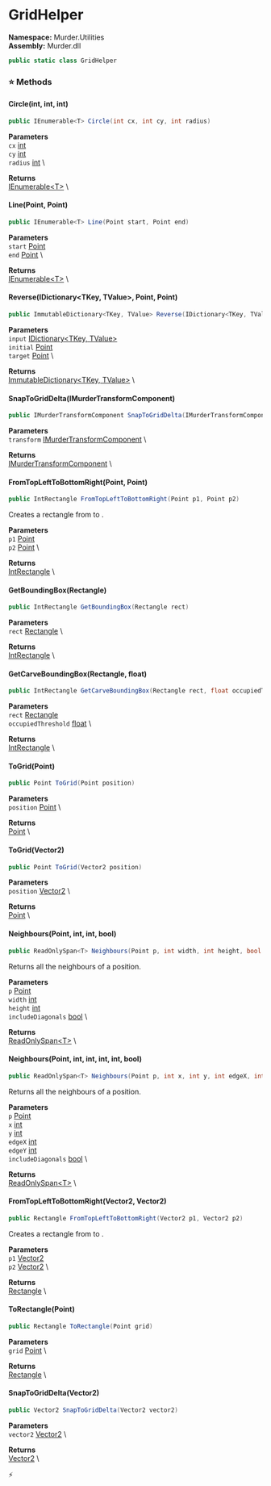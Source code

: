 # GridHelper

**Namespace:** Murder.Utilities \
**Assembly:** Murder.dll

```csharp
public static class GridHelper
```

### ⭐ Methods
#### Circle(int, int, int)
```csharp
public IEnumerable<T> Circle(int cx, int cy, int radius)
```

**Parameters** \
`cx` [int](https://learn.microsoft.com/en-us/dotnet/api/System.Int32?view=net-7.0) \
`cy` [int](https://learn.microsoft.com/en-us/dotnet/api/System.Int32?view=net-7.0) \
`radius` [int](https://learn.microsoft.com/en-us/dotnet/api/System.Int32?view=net-7.0) \

**Returns** \
[IEnumerable\<T\>](https://learn.microsoft.com/en-us/dotnet/api/System.Collections.Generic.IEnumerable-1?view=net-7.0) \

#### Line(Point, Point)
```csharp
public IEnumerable<T> Line(Point start, Point end)
```

**Parameters** \
`start` [Point](../../Murder/Core/Geometry/Point.html) \
`end` [Point](../../Murder/Core/Geometry/Point.html) \

**Returns** \
[IEnumerable\<T\>](https://learn.microsoft.com/en-us/dotnet/api/System.Collections.Generic.IEnumerable-1?view=net-7.0) \

#### Reverse(IDictionary<TKey, TValue>, Point, Point)
```csharp
public ImmutableDictionary<TKey, TValue> Reverse(IDictionary<TKey, TValue> input, Point initial, Point target)
```

**Parameters** \
`input` [IDictionary\<TKey, TValue\>](https://learn.microsoft.com/en-us/dotnet/api/System.Collections.Generic.IDictionary-2?view=net-7.0) \
`initial` [Point](../../Murder/Core/Geometry/Point.html) \
`target` [Point](../../Murder/Core/Geometry/Point.html) \

**Returns** \
[ImmutableDictionary\<TKey, TValue\>](https://learn.microsoft.com/en-us/dotnet/api/System.Collections.Immutable.ImmutableDictionary-2?view=net-7.0) \

#### SnapToGridDelta(IMurderTransformComponent)
```csharp
public IMurderTransformComponent SnapToGridDelta(IMurderTransformComponent transform)
```

**Parameters** \
`transform` [IMurderTransformComponent](../../Murder/Components/IMurderTransformComponent.html) \

**Returns** \
[IMurderTransformComponent](../../Murder/Components/IMurderTransformComponent.html) \

#### FromTopLeftToBottomRight(Point, Point)
```csharp
public IntRectangle FromTopLeftToBottomRight(Point p1, Point p2)
```

Creates a rectangle from <paramref name="p1" /> to <paramref name="p2" />.

**Parameters** \
`p1` [Point](../../Murder/Core/Geometry/Point.html) \
`p2` [Point](../../Murder/Core/Geometry/Point.html) \

**Returns** \
[IntRectangle](../../Murder/Core/Geometry/IntRectangle.html) \

#### GetBoundingBox(Rectangle)
```csharp
public IntRectangle GetBoundingBox(Rectangle rect)
```

**Parameters** \
`rect` [Rectangle](../../Murder/Core/Geometry/Rectangle.html) \

**Returns** \
[IntRectangle](../../Murder/Core/Geometry/IntRectangle.html) \

#### GetCarveBoundingBox(Rectangle, float)
```csharp
public IntRectangle GetCarveBoundingBox(Rectangle rect, float occupiedThreshold)
```

**Parameters** \
`rect` [Rectangle](../../Murder/Core/Geometry/Rectangle.html) \
`occupiedThreshold` [float](https://learn.microsoft.com/en-us/dotnet/api/System.Single?view=net-7.0) \

**Returns** \
[IntRectangle](../../Murder/Core/Geometry/IntRectangle.html) \

#### ToGrid(Point)
```csharp
public Point ToGrid(Point position)
```

**Parameters** \
`position` [Point](../../Murder/Core/Geometry/Point.html) \

**Returns** \
[Point](../../Murder/Core/Geometry/Point.html) \

#### ToGrid(Vector2)
```csharp
public Point ToGrid(Vector2 position)
```

**Parameters** \
`position` [Vector2](https://learn.microsoft.com/en-us/dotnet/api/System.Numerics.Vector2?view=net-7.0) \

**Returns** \
[Point](../../Murder/Core/Geometry/Point.html) \

#### Neighbours(Point, int, int, bool)
```csharp
public ReadOnlySpan<T> Neighbours(Point p, int width, int height, bool includeDiagonals)
```

Returns all the neighbours of a position.

**Parameters** \
`p` [Point](../../Murder/Core/Geometry/Point.html) \
`width` [int](https://learn.microsoft.com/en-us/dotnet/api/System.Int32?view=net-7.0) \
`height` [int](https://learn.microsoft.com/en-us/dotnet/api/System.Int32?view=net-7.0) \
`includeDiagonals` [bool](https://learn.microsoft.com/en-us/dotnet/api/System.Boolean?view=net-7.0) \

**Returns** \
[ReadOnlySpan\<T\>](https://learn.microsoft.com/en-us/dotnet/api/System.ReadOnlySpan-1?view=net-7.0) \

#### Neighbours(Point, int, int, int, int, bool)
```csharp
public ReadOnlySpan<T> Neighbours(Point p, int x, int y, int edgeX, int edgeY, bool includeDiagonals)
```

Returns all the neighbours of a position.

**Parameters** \
`p` [Point](../../Murder/Core/Geometry/Point.html) \
`x` [int](https://learn.microsoft.com/en-us/dotnet/api/System.Int32?view=net-7.0) \
`y` [int](https://learn.microsoft.com/en-us/dotnet/api/System.Int32?view=net-7.0) \
`edgeX` [int](https://learn.microsoft.com/en-us/dotnet/api/System.Int32?view=net-7.0) \
`edgeY` [int](https://learn.microsoft.com/en-us/dotnet/api/System.Int32?view=net-7.0) \
`includeDiagonals` [bool](https://learn.microsoft.com/en-us/dotnet/api/System.Boolean?view=net-7.0) \

**Returns** \
[ReadOnlySpan\<T\>](https://learn.microsoft.com/en-us/dotnet/api/System.ReadOnlySpan-1?view=net-7.0) \

#### FromTopLeftToBottomRight(Vector2, Vector2)
```csharp
public Rectangle FromTopLeftToBottomRight(Vector2 p1, Vector2 p2)
```

Creates a rectangle from <paramref name="p1" /> to <paramref name="p2" />.

**Parameters** \
`p1` [Vector2](https://learn.microsoft.com/en-us/dotnet/api/System.Numerics.Vector2?view=net-7.0) \
`p2` [Vector2](https://learn.microsoft.com/en-us/dotnet/api/System.Numerics.Vector2?view=net-7.0) \

**Returns** \
[Rectangle](../../Murder/Core/Geometry/Rectangle.html) \

#### ToRectangle(Point)
```csharp
public Rectangle ToRectangle(Point grid)
```

**Parameters** \
`grid` [Point](../../Murder/Core/Geometry/Point.html) \

**Returns** \
[Rectangle](../../Murder/Core/Geometry/Rectangle.html) \

#### SnapToGridDelta(Vector2)
```csharp
public Vector2 SnapToGridDelta(Vector2 vector2)
```

**Parameters** \
`vector2` [Vector2](https://learn.microsoft.com/en-us/dotnet/api/System.Numerics.Vector2?view=net-7.0) \

**Returns** \
[Vector2](https://learn.microsoft.com/en-us/dotnet/api/System.Numerics.Vector2?view=net-7.0) \



⚡